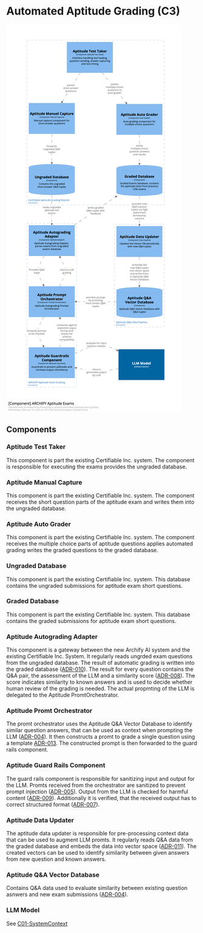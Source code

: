 # Automated Aptitude Grading (C3)

![Container diagram](./Component-Aptitude-Grading.png)

## Components

### Aptitude Test Taker

This component is part the existing Certifiable Inc. system. 
The component is responsible for executing the exams provides the ungraded database. 

### Aptitude Manual Capture

This component is part the existing Certifiable Inc. system. 
The component receives the short question parts of the aptitude exam and writes them into the ungraded database.

### Aptitude Auto Grader

This component is part the existing Certifiable Inc. system. 
The component receives the multiple choice parts of aptitude questions applies automated grading writes the graded questions to the graded database. 

### Ungraded Database

This component is part the existing Certifiable Inc. system. 
This database contains the ungraded submissions for aptitude exam short questions.

### Graded Database

This component is part the existing Certifiable Inc. system. 
This database contains the graded submissions for aptitude exam short questions.

### Aptitude Autograding Adapter

This component is a gateway between the new Archify AI system and the existing Certifiable Inc. System.
It regularly reads ungrded exam questions from the ungraded database. 
The result of automatic grading is written into the graded database ([ADR-010](/assets/adr/ADR-010-system-integration.md)). 
The result for every question contains the Q&A pair, the assessment of the LLM and a similarity score ([ADR-008](/assets/adr/ADR-008-aptitude-test-split-for-grading.md)). 
The score indicates similarity to known answers and is used to decide whether human review of the grading is needed.
The actual propmting of the LLM is delegated to the Aptitude PromtOrchestrator.

### Aptitude Promt Orchestrator

The promt orchestrator uses the Aptitude Q&A Vector Database to identify similar question answers, that can be used as context when prompting the LLM ([ADR-004](/assets/adr/ADR-004-provide-context-for-llm.md)). 
It then constructs a promt to grade a single question using a template [ADR-013](/assets/adr/ADR-013-prompt-template.md). 
The constructed prompt is then forwarded to the guard rails component. 

### Aptitude Guard Rails Component

The guard rails component is responsible for sanitizing input and output for the LLM. 
Promts received from the orchestrator are sanitized to prevent prompt injection ([ADR-005](/assets/adr/ADR-005-input-guradrails.md)). 
Output from the LLM is checked for harmful content  ([ADR-009](/assets/adr/ADR-009-aptitude-ai-output-verification.md)). 
Additionally it is verified, that the received output has to correct structured format ([ADR-007](/assets/adr/ADR-007-structured-output.md)).

### Aptitude Data Updater

The aptitude data updater is responsible for pre-processing context data that can be used to augment LLM promts. 
It regularly reads Q&A data from the graded database
and embeds the data into vector space ([ADR-011](/assets/adr/ADR-011-data-aggregation-for-rag.md)). 
The created vectors can be used to identify similarity between given answers from new question and known answers. 

### Aptitude Q&A Vector Database

Contains Q&A data used to evaluate similarity between existing question asnwers and new exam submissions ([ADR-004](/assets/adr/ADR-004-provide-context-for-llm.md)).

### LLM Model 

See [C01-SystemContext](./C01-SystemContext.md)